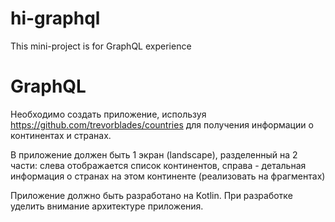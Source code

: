 # hi-graphql
This mini-project is for GraphQL experience

# GraphQL
Необходимо создать приложение, используя ​https://github.com/trevorblades/countries
для получения информации о континентах и странах.

В приложение должен быть 1 экран (landscape), разделенный на 2 части: слева
отображается список континентов, справа - детальная информация о странах на этом
континенте (реализовать на фрагментах)

Приложение должно быть разработано на Kotlin. При разработке уделить внимание
архитектуре приложения.

